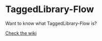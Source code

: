# TaggedLibrary-Flow
Want to know what TaggedLibrary-Flow is?

[Check the wiki](https://github.com/Marvin-Brouwer/TaggedLibraryFlow/wiki)
